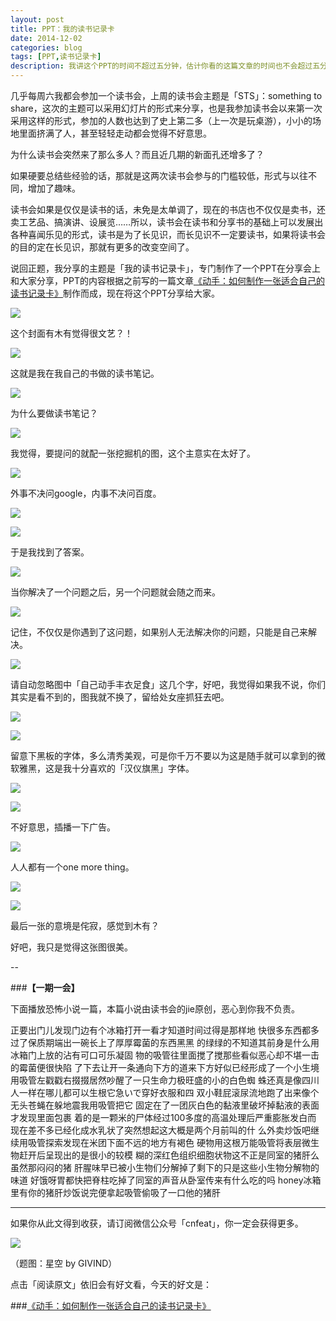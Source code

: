 ```yaml
---
layout: post
title: PPT：我的读书记录卡
date: 2014-12-02
categories: blog
tags: [PPT,读书记录卡]
description: 我讲这个PPT的时间不超过五分钟，估计你看的这篇文章的时间也不会超过五分钟，超过的话你就要反省一下你的网速了。
---
```



几乎每周六我都会参加一个读书会，上周的读书会主题是「STS」：something to share，这次的主题可以采用幻灯片的形式来分享，也是我参加读书会以来第一次采用这样的形式，参加的人数也达到了史上第二多（上一次是玩桌游），小小的场地里面挤满了人，甚至轻轻走动都会觉得不好意思。

为什么读书会突然来了那么多人？而且近几期的新面孔还增多了？

如果硬要总结些经验的话，那就是这两次读书会参与的门槛较低，形式与以往不同，增加了趣味。

读书会如果是仅仅是读书的话，未免是太单调了，现在的书店也不仅仅是卖书，还卖工艺品、搞演讲、设展览……所以，读书会在读书和分享书的基础上可以发展出各种喜闻乐见的形式，读书是为了长见识，而长见识不一定要读书，如果将读书会的目的定在长见识，那就有更多的改变空间了。

说回正题，我分享的主题是「我的读书记录卡」，专门制作了一个PPT在分享会上和大家分享，PPT的内容根据之前写的一篇文章[《动手：如何制作一张适合自己的读书记录卡》](http://xiaoyan.work/2014/09/22/2014-09-22-read-cards/)制作而成，现在将这个PPT分享给大家。

![](http://cnfeat.qiniudn.com/幻灯片1.JPG)

这个封面有木有觉得很文艺？！

![](http://cnfeat.qiniudn.com/幻灯片2.JPG)

这就是我在我自己的书做的读书笔记。

![](http://cnfeat.qiniudn.com/幻灯片3.JPG)

为什么要做读书笔记？

![](http://cnfeat.qiniudn.com/幻灯片4.JPG)

我觉得，要提问的就配一张挖掘机的图，这个主意实在太好了。

![](http://cnfeat.qiniudn.com/幻灯片5.JPG)

外事不决问google，内事不决问百度。

![](http://cnfeat.qiniudn.com/幻灯片6.JPG)

![](http://cnfeat.qiniudn.com/幻灯片7.JPG)

于是我找到了答案。

![](http://cnfeat.qiniudn.com/幻灯片8.JPG)

当你解决了一个问题之后，另一个问题就会随之而来。

![](http://cnfeat.qiniudn.com/幻灯片9.JPG)

记住，不仅仅是你遇到了这问题，如果别人无法解决你的问题，只能是自己来解决。

![](http://cnfeat.qiniudn.com/幻灯片10.JPG)

请自动忽略图中「自己动手丰衣足食」这几个字，好吧，我觉得如果我不说，你们其实是看不到的，图我就不换了，留给处女座抓狂去吧。

![](http://cnfeat.qiniudn.com/幻灯片11.JPG)

![](http://cnfeat.qiniudn.com/幻灯片12.JPG)

留意下黑板的字体，多么清秀美观，可是你千万不要以为这是随手就可以拿到的微软雅黑，这是我十分喜欢的「汉仪旗黑」字体。

![](http://cnfeat.qiniudn.com/幻灯片13.JPG)

![](http://cnfeat.qiniudn.com/幻灯片14.JPG)

不好意思，插播一下广告。

![](http://cnfeat.qiniudn.com/幻灯片15.JPG)

人人都有一个one more thing。

![](http://cnfeat.qiniudn.com/幻灯片16.JPG)

![](http://cnfeat.qiniudn.com/幻灯片17.JPG)

最后一张的意境是侘寂，感觉到木有？

好吧，我只是觉得这张图很美。

--

###**【一期一会】**

下面播放恐怖小说一篇，本篇小说由读书会的jie原创，恶心到你我不负责。

正要出门儿发现门边有个冰箱打开一看才知道时间过得是那样地 快很多东西都多过了保质期端出一碗长上了厚厚霉菌的东西黑黑 的绿绿的不知道其前身是什么用冰箱门上放的沾有可口可乐凝固 物的吸管往里面搅了搅那些看似恶心却不堪一击的霉菌便很快陷 了下去让开一条通向下方的道来下方好似已经形成了一个小生境 用吸管左戳戳右掇掇居然吵醒了一只生命力极旺盛的小的白色蜘 蛛还真是像四川人一样在哪儿都可以生根它急いで穿好衣服和四 双小鞋屁滚尿流地跑了出来像个无头苍蝇在躲地震我用吸管把它 固定在了一团灰白色的黏液里破坏掉黏液的表面才发现里面包裹 着的是一颗米的尸体经过100多度的高温处理后严重膨胀发白而 现在差不多已经化成水乳状了突然想起这大概是两个月前叫的什 么外卖炒饭吧继续用吸管探索发现在米团下面不远的地方有褐色 硬物用这根万能吸管将表层微生物赶开后呈现出的是很小的较模 糊的深红色组织细胞状物这不正是同室的猪肝么虽然那闷闷的猪 肝腥味早已被小生物们分解掉了剩下的只是这些小生物分解物的 味道 好饿呀胃都快把脊柱吃掉了同室的声音从卧室传来有什么吃的吗 honey冰箱里有你的猪肝炒饭说完便拿起吸管偷吸了一口他的猪肝


----

如果你从此文得到收获，请订阅微信公众号「cnfeat」，你一定会获得更多。

![](http://cnfeat.qiniudn.com/signitrue-2014-11-15.jpg)

（题图：星空 by GIVIND）

点击「阅读原文」依旧会有好文看，今天的好文是：

###[《动手：如何制作一张适合自己的读书记录卡》](http://xiaoyan.work/2014/09/22/2014-09-22-read-cards/)
